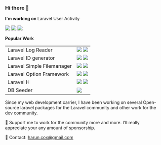 ### Hi there 👋
<b>I'm working on </b>Laravel User Activity

<img src="https://badgen.net/badge/licence/CC BY 4.0/23BCCB" /> <img src="https://badgen.net/github/stars/haruncpi/laravel-user-activity"/> <img src="https://badgen.net/packagist/dt/haruncpi/laravel-user-activity"/>

<b>Popular Work</b>

|     |     |
| --- | --- | 
| Laravel Log Reader  | <img src="https://badgen.net/github/stars/haruncpi/laravel-log-reader"/> <img src="https://badgen.net/packagist/dt/haruncpi/laravel-log-reader"/> |
| Laravel ID generator  | <img src="https://badgen.net/github/stars/haruncpi/laravel-id-generator"/> <img src="https://badgen.net/packagist/dt/haruncpi/laravel-id-generator"/>  |
| Laravel Simple Filemanager  | <img src="https://badgen.net/github/stars/haruncpi/laravel-simple-filemanager"/> <img src="https://badgen.net/packagist/dt/haruncpi/laravel-simple-filemanager"/>  |
| Laravel Option Framework  | <img src="https://badgen.net/github/stars/haruncpi/laravel-option-framework"/> <img src="https://badgen.net/packagist/dt/haruncpi/laravel-option-framework"/>  |
| Laravel H  | <img src="https://badgen.net/github/stars/haruncpi/laravel-h"/> <img src="https://badgen.net/packagist/dt/haruncpi/laravel-h"/>  |
| DB Seeder  | <img src="https://badgen.net/github/stars/haruncpi/db-seeder"/>  |

Since my web development carrier, I have been working on several Open-source laravel packages for the Laravel community and other work for the dev community.

🌱 Support me to work for the community more and more. I'll really appreciate your any amount of sponsorship.

💬 Contact: harun.cox@gmail.com
